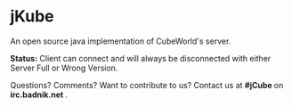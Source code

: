 jKube
=====

An open source java implementation of CubeWorld's server.

<strong>Status:</strong> Client can connect and will always be disconnected with either Server Full or Wrong Version.

Questions? Comments? Want to contribute to us? Contact us at <strong> #jCube </strong> on <strong> irc.badnik.net </strong>.
